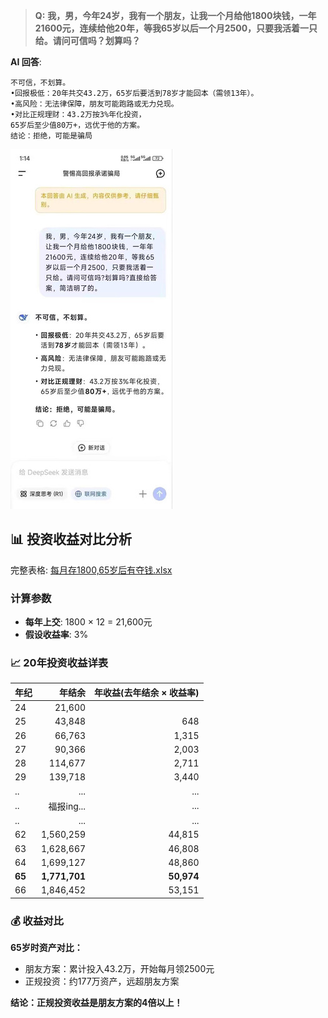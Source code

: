 > **Q:** **我，男，今年24岁，我有一个朋友，让我一个月给他1800块钱，一年21600元，连续给他20年，等我65岁以后一个月2500，只要我活着一只给。请问可信吗？划算吗？**

**AI 回答**:

```
不可信，不划算。
•回报极低：20年共交43.2万，65岁后要活到78岁才能回本（需领13年）。
•高风险：无法律保障，朋友可能跑路或无力兑现。
•对比正规理财：43.2万按3%年化投资，
65岁后至少值80万+，远优于他的方案。
结论：拒绝，可能是骗局
```

![](AI谈每月存1800-30p.jpg)

## 📊 投资收益对比分析

完整表格: [每月存1800,65岁后有夺钱.xlsx](每月存1800,65岁后有夺钱.xlsx)

### 计算参数
- **每年上交**: 1800 × 12 = 21,600元
- **假设收益率**: 3%

### 📈 20年投资收益详表

| 年纪 | 年结余 | 年收益(去年结余 × 收益率) |
|------|-------:|-------------------------:|
| 24   | 21,600 |                          |
| 25   | 43,848 | 648                      |
| 26   | 66,763 | 1,315                    |
| 27   | 90,366 | 2,003                    |
| 28   | 114,677| 2,711                    |
| 29   | 139,718| 3,440                    |
| ..   | ... | ...                      |
| ..   | 福报ing... | ...                      |
| ..   | ... | ...                      |
| 62   | 1,560,259| 44,815                 |
| 63   | 1,628,667| 46,808                 |
| 64   | 1,699,127| 48,860                 |
| **65** | **1,771,701** | **50,974** |
| 66   | 1,846,452| 53,151                 |

### 💰 收益对比

**65岁时资产对比：**
- 朋友方案：累计投入43.2万，开始每月领2500元
- 正规投资：约177万资产，远超朋友方案

**结论：正规投资收益是朋友方案的4倍以上！**
